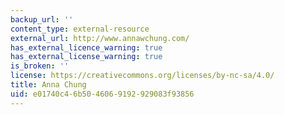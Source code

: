 ```yaml
---
backup_url: ''
content_type: external-resource
external_url: http://www.annawchung.com/
has_external_licence_warning: true
has_external_license_warning: true
is_broken: ''
license: https://creativecommons.org/licenses/by-nc-sa/4.0/
title: Anna Chung
uid: e01740c4-6b50-4606-9192-929083f93856
---
```

